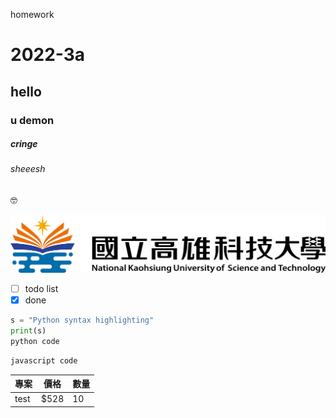 
homework
# 2022-3a
## hello
### u demon
##### cringe
###### sheeesh

🤓

![NKUST](182513897.png)

- [ ] todo list
- [x] done
```python
s = "Python syntax highlighting"
print(s)
python code
```
```JavaScript
javascript code
```

| 專案        | 價格   |  數量  |
| --------   |  -------- | -------- |
|test        |$528     |10|
